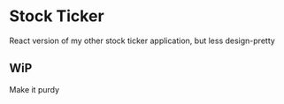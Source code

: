 # Stock Ticker
React version of my other stock ticker application, but less design-pretty

## WiP
Make it purdy